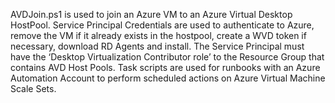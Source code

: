AVDJoin.ps1 is used to join an Azure VM to an Azure Virtual Desktop HostPool. Service Principal Credentials are used to authenticate to Azure, remove the VM if it already exists in the hostpool, create a WVD token if necessary, download RD Agents and install. The Service Principal must have the ‘Desktop Virtualization Contributor role’ to the Resource Group that contains AVD Host Pools. 
Task scripts are used for runbooks with an Azure Automation Account to perform scheduled actions on Azure Virtual Machine Scale Sets.
